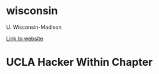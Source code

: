 wisconsin
=========

U. Wisconsin-Madison

[Link to website](http://thehackerwithin.github.io/wisconsin/)
# UCLA Hacker Within Chapter
